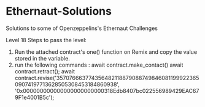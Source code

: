 # Ethernaut-Solutions

Solutions to some of Openzeppelins's Ethernaut Challenges


Level 18
Steps to pass the level: 
1. Run the attached contract's one() function on Remix and copy the value stored in the variable.
2. run the following commands : 
await contract.make_contact()
await contract.retract();
await contract.revise('35707666377435648211887908874984608119992236509074197713628505308453184860938', '0x000000000000000000000000318Edb8407bc022556989429EAC679F1e4001B5c');
